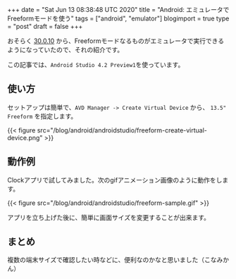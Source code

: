 +++
date = "Sat Jun 13 08:38:48 UTC 2020"
title = "Android: エミュレータでFreeformモードを使う"
tags = ["android", "emulator"]
blogimport = true
type = "post"
draft = false
+++

おそらく [30.0.10](https://developer.android.com/studio/releases/emulator#30-0-10) から、Freeformモードなるものがエミュレータで実行できるようになっていたので、それの紹介です。

この記事では、`Android Studio 4.2 Preview1`を使っています。

## 使い方

セットアップは簡単で、`AVD Manager -> Create Virtual Device` から、 `13.5" Freeform` を指定します。

{{< figure src="/blog/android/androidstudio/freeform-create-virtual-device.png" >}}

## 動作例

Clockアプリで試してみました。次のgifアニメーション画像のように動作をします。

{{< figure src="/blog/android/androidstudio/freeform-sample.gif" >}}

アプリを立ち上げた後に、簡単に画面サイズを変更することが出来ます。

## まとめ

複数の端末サイズで確認したい時などに、便利なのかなと思いました（こなみかん）
